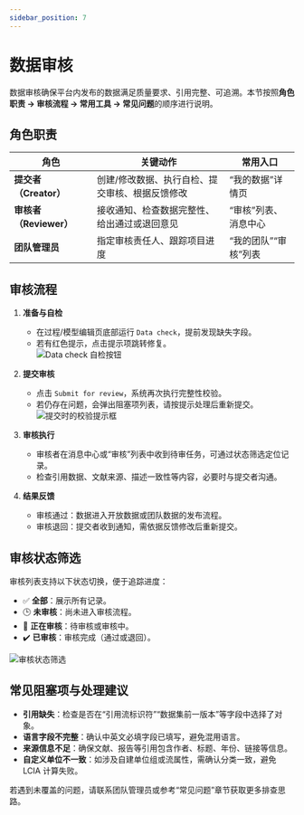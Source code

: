 ```yaml
---
sidebar_position: 7
---
```


# 数据审核

数据审核确保平台内发布的数据满足质量要求、引用完整、可追溯。本节按照**角色职责 → 审核流程 → 常用工具 → 常见问题**的顺序进行说明。

## 角色职责

| 角色 | 关键动作 | 常用入口 |
| --- | --- | --- |
| **提交者（Creator）** | 创建/修改数据、执行自检、提交审核、根据反馈修改 | “我的数据”详情页 |
| **审核者（Reviewer）** | 接收通知、检查数据完整性、给出通过或退回意见 | “审核”列表、消息中心 |
| **团队管理员** | 指定审核责任人、跟踪项目进度 | “我的团队”“审核”列表 |

## 审核流程

1. **准备与自检**  
   - 在过程/模型编辑页底部运行 `Data check`，提前发现缺失字段。  
   - 若有红色提示，点击提示项跳转修复。  
   ![Data check 自检按钮](img/data-check.png)

2. **提交审核**  
   - 点击 `Submit for review`，系统再次执行完整性校验。  
   - 若仍存在问题，会弹出阻塞项列表，请按提示处理后重新提交。  
   ![提交时的校验提示框](img/data-problem.png)

3. **审核执行**  
   - 审核者在消息中心或“审核”列表中收到待审任务，可通过状态筛选定位记录。  
   - 检查引用数据、文献来源、描述一致性等内容，必要时与提交者沟通。

4. **结果反馈**  
   - 审核通过：数据进入开放数据或团队数据的发布流程。  
   - 审核退回：提交者收到通知，需依据反馈修改后重新提交。

## 审核状态筛选

审核列表支持以下状态切换，便于追踪进度：

- ✅ **全部**：展示所有记录。  
- 🕒 **未审核**：尚未进入审核流程。  
- 🔄 **正在审核**：待审核或审核中。  
- ✔️ **已审核**：审核完成（通过或退回）。

![审核状态筛选](img/review-status.png)

## 常见阻塞项与处理建议

- **引用缺失**：检查是否在“引用流标识符”“数据集前一版本”等字段中选择了对象。  
- **语言字段不完整**：确认中英文必填字段已填写，避免混用语言。  
- **来源信息不足**：确保文献、报告等引用包含作者、标题、年份、链接等信息。  
- **自定义单位不一致**：如涉及自建单位组或流属性，需确认分类一致，避免 LCIA 计算失败。

若遇到未覆盖的问题，请联系团队管理员或参考“常见问题”章节获取更多排查思路。
